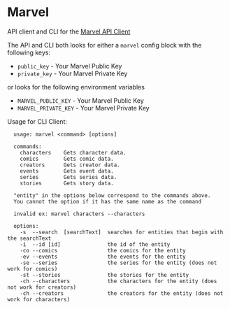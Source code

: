 Marvel
======

API client and CLI for the [Marvel API Client](http://developer.marvel.com/)

The API and CLI both looks for either a `marvel` config block with the following keys:

* `public_key` - Your Marvel Public Key
* `private_key` - Your Marvel Private Key

or looks for the following environment variables

* `MARVEL_PUBLIC_KEY` - Your Marvel Public Key
* `MARVEL_PRIVATE_KEY` - Your Marvel Private Key


Usage for CLI Client:

```
  usage: marvel <command> [options]

  commands:
    characters    Gets character data.
    comics        Gets comic data.
    creators      Gets creator data.
    events        Gets event data.
    series        Gets series data.
    stories       Gets story data.

  "entity" in the options below correspond to the commands above.
  You cannot the option if it has the same name as the command

  invalid ex: marvel characters --characters

  options:
    -s  --search  [searchText]  searches for entities that begin with the searchText
    -i  --id [id]               the id of the entity
    -co --comics                the comics for the entity
    -ev --events                the events for the entity
    -se --series                the series for the entity (does not work for comics)
    -st --stories               the stories for the entity
    -ch --characters            the characters for the entity (does not work for creators)
    -ch --creators              the creators for the entity (does not work for characters)
```
